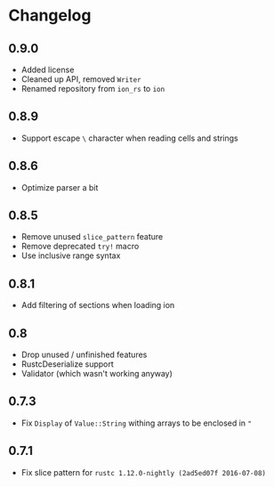 # Changelog

## 0.9.0

- Added license
- Cleaned up API, removed `Writer`
- Renamed repository from `ion_rs` to `ion`

## 0.8.9

- Support escape `\` character when reading cells and strings

## 0.8.6

- Optimize parser a bit

## 0.8.5

- Remove unused `slice_pattern` feature
- Remove deprecated `try!` macro
- Use inclusive range syntax

## 0.8.1

- Add filtering of sections when loading ion

## 0.8

- Drop unused / unfinished features
- RustcDeserialize support
- Validator (which wasn't working anyway)

## 0.7.3

- Fix `Display` of `Value::String` withing arrays to be enclosed in `"`

## 0.7.1

- Fix slice pattern for `rustc 1.12.0-nightly (2ad5ed07f 2016-07-08)`

